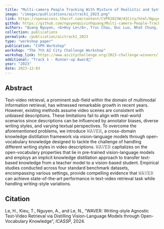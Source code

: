 ```yaml
---
title: "Multi-camera People Tracking With Mixture of Realistic and Synthetic Knowledge"
image: "/images/publications/aictrack1_2023.png"
link: https://openaccess.thecvf.com/content/CVPR2023W/AICity/html/Nguyen_Multi-Camera_People_Tracking_With_Mixture_of_Realistic_and_Synthetic_Knowledge_CVPRW_2023_paper.html
github: https://github.com/nguyenquivinhquang/Multi-camera-People-Tracking-With-Mixture-of-Realistic-and-Synthetic-Knowledge
authors: "Quang Nguyen, <b>Huy Le</b>, Truc Chau, Duc Luu, Nhat Chung, Synh Ha"
collection: publications
permalink: /publication/aictrack1_2023
type: "workshop paper"
publication: "CVPR Workshop"
workshop: "The 7th AI City Challenge Workshop"
workshop_link: https://www.aicitychallenge.org/2023-challenge-winners/
additional: "Track 1 - Runner-up Award🥈"
year: "2023"
date: 2023-12-03
---
```


## Abstract
Text-video retrieval, a prominent sub-field within the domain of multimodal information retrieval, has witnessed remarkable growth in recent years. However, existing methods assume video scenes are consistent with unbiased descriptions. These limitations fail to align with real-world scenarios since descriptions can be influenced by annotator biases, diverse writing styles, and varying textual perspectives. To overcome the aforementioned problems, we introduce 𝚆𝙰𝚅𝙴𝚁, a cross-domain knowledge distillation framework via vision-language models through open-vocabulary knowledge designed to tackle the challenge of handling different writing styles in video descriptions. 𝚆𝙰𝚅𝙴𝚁 capitalizes on the open-vocabulary properties that lie in pre-trained vision-language models and employs an implicit knowledge distillation approach to transfer text-based knowledge from a teacher model to a vision-based student. Empirical studies conducted across four standard benchmark datasets, encompassing various settings, provide compelling evidence that 𝚆𝙰𝚅𝙴𝚁 can achieve state-of-the-art performance in text-video retrieval task while handling writing-style variations.

## Citation
Le, H., Kieu, T., Nguyen, A., and Le, N., “WAVER: Writing-style Agnostic Text-Video Retrieval via Distilling Vision-Language Models through Open-Vocabulary Knowledge”, <i>ICASSP</i>, 2024.